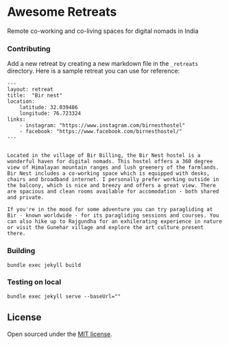# Awesome Retreats

Remote co-working and co-living spaces for digital nomads in India

### Contributing

Add a new retreat by creating a new markdown file in the `_retreats` directory.
Here is a sample retreat you can use for reference:

```
--- 
layout: retreat
title:  "Bir nest"
location: 
    latitude: 32.039486
    longitude: 76.723324
links:
    - instagram: "https://www.instagram.com/birnesthostel"
    - facebook: "https://www.facebook.com/birnesthostel/"
---


Located in the village of Bir Billing, the Bir Nest hostel is a wonderful haven for digital nomads. This hostel offers a 360 degree view of Himalayan mountain ranges and lush greenery of the farmlands. Bir Nest includes a co-working space which is equipped with desks, chairs and broadband internet. I personally prefer working outside in the balcony, which is nice and breezy and offers a great view. There are spacious and clean rooms available for accomodation - both shared and private.

If you're in the mood for some adventure you can try paragliding at Bir - known worldwide - for its paragliding sessions and courses. You can also hike up to Rajgundha for an exhilerating experience in nature or visit the Gunehar village and explore the art culture present there.
```

### Building

```
bundle exec jekyll build
```

### Testing on local

```
bundle exec jekyll serve --baseUrl=""
```


## License

Open sourced under the [MIT license](LICENSE.md).
